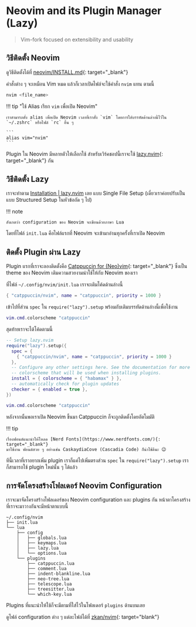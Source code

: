 # Neovim and its Plugin Manager (Lazy)

> Vim-fork focused on extensibility and usability

## วิธีติดตั้ง Neovim

ดูวิธีติดตั้งได้ที่
[neovim/INSTALL.md](https://github.com/neovim/neovim/blob/master/INSTALL.md){: target="_blank"}

คำสั่งต่าง ๆ จะเหมือน Vim หมด แล้วก็เวลาเปิดไฟล์จะใช้คำสั่ง `nvim` แทน ตามนี้

```bash
nvim <file_name>
```

!!! tip "ใช้ Alias เรียก `vim` เพื่อเปิด Neovim"

    เราสามารถตั้ง alias เพื่อเปิด Neovim เวลาที่เราสั่ง `vim` โดยการใส่บรรทัดด้านล่างนี้ไว้ใน
    `~/.zshrc` หรือไฟล์ `rc` อื่น ๆ

    ```
    alias vim="nvim"
    ```

Plugin ใน Neovim มีหลายตัวให้เลือกใช้ สำหรับเวิร์คชอปนี้เราจะใช้
[lazy.nvim](https://github.com/folke/lazy.nvim){: target="_blank"} กัน

## วิธีติดตั้ง Lazy

เราจะทำตาม [Installation | lazy.nvim](https://lazy.folke.io/installation) เลย
แบบ Single File Setup (เดี๋ยวเราค่อยปรับเป็นแบบ Structured Setup ในหัวข้อถัด ๆ ไป)

!!! note

    สังเกตว่า configuration ของ Neovim จะเขียนด้วยภาษา Lua

โดยที่ไฟล์ `init.lua` คือไฟล์แรกที่ Neovim จะเข้ามาอ่านทุกครั้งที่เราเปิด Neovim

## ติดตั้ง Plugin ผ่าน Lazy

Plugin แรกที่เราจะลองติดตั้งคือ [Catppuccin for
(Neo)vim](https://github.com/catppuccin/nvim){: target="_blank"} ซึ่งเป็น theme
ของ Neovim เติมความสวยงามน่าใช้ให้กับ Neovim ของเรา

ที่ไฟล์ `~/.config/nvim/init.lua` เราจะเติมโค้ดด้านล่างนี้

```lua
{ "catppuccin/nvim", name = "catppuccin", priority = 1000 }
```

เข้าไปที่ส่วน `spec` ใน `require("lazy").setup` พร้อมกับเติมบรรทัดด้านล่างนี้เพื่อใช้งาน

```lua
vim.cmd.colorscheme "catppuccin"
```

สุดท้ายเราจะได้โค้ดตามนี้

```lua
-- Setup lazy.nvim
require("lazy").setup({
  spec = {
    { "catppuccin/nvim", name = "catppuccin", priority = 1000 }
  },
  -- Configure any other settings here. See the documentation for more details.
  -- colorscheme that will be used when installing plugins.
  install = { colorscheme = { "habamax" } },
  -- automatically check for plugin updates
  checker = { enabled = true },
})

vim.cmd.colorscheme "catppuccin"
```

หลังจากนั้นพอเราเปิด Neovim ขึ้นมา Catppuccin ก็จะถูกติดตั้งโดยอัตโมมัติ

!!! tip

    เรื่องฟอนต์แนะนำให้โหลด [Nerd Fonts](https://www.nerdfonts.com/){: target="_blank"}
    มาใช้งาน ฟอนต์สวย ๆ อย่างเช่น CaskaydiaCove (Cascadia Code) ก็น่าใช้ดีนะ 😉

ทีนี้เวลาที่เราอยากเพิ่ม plugin เราก็แค่ไปเพิ่มตรงส่วน `spec` ใน `require("lazy").setup`
เราก็สามารถใช้ plugin ใหม่นั้น ๆ ได้แล้ว

## การจัดโครงสร้างโฟลเดอร์ Neovim Configuration

เราจะมาจัดโครงสร้างโฟลเดอร์ของ Neovim configuration และ plugins กัน
หน้าตาโครงสร้างที่เราจะมาวางกันจะมีหน้าตาแบบนี้

```
~/.config/nvim
├── init.lua
└── lua
    ├── config
    │   ├── globals.lua
    │   ├── keymaps.lua
    │   ├── lazy.lua
    │   └── options.lua
    └── plugins
        ├── catppuccin.lua
        ├── comment.lua
        ├── indent-blankline.lua
        ├── neo-tree.lua
        ├── telescope.lua
        ├── treesitter.lua
        └── which-key.lua
```

Plugins ที่แนะนำให้ใช้ก็จะมีตามที่ใส่ไว้ในโฟลเดอร์ `plugins` ด้านบนเลย

ดูไฟล์ configuration ต่าง ๆ
แต่ละไฟล์ได้ที่ [zkan/nvim](https://github.com/zkan/nvim){: target="blank"}
